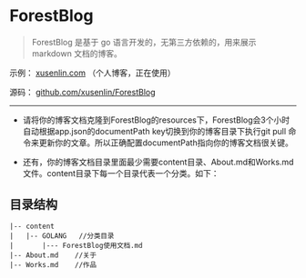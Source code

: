 # ForestBlog

> ForestBlog 是基于 go 语言开发的，无第三方依赖的，用来展示 markdown 文档的博客。


示例： [xusenlin.com](https://xusenlin.com) （个人博客，正在使用）

源码： [github.com/xusenlin/ForestBlog](https://github.com/xusenlin/ForestBlog)

--- 

- 请将你的博客文档克隆到ForestBlog的resources下，ForestBlog会3个小时自动根据app.json的documentPath key切换到你的博客目录下执行git pull 命令来更新你的文章。所以正确配置documentPath指向你的博客文档很关键。


- 还有，你的博客文档目录里面最少需要content目录、About.md和Works.md文件。content目录下每一个目录代表一个分类。如下：

## 目录结构 ##

    |-- content
    |   |-- GOLANG   //分类目录
    |       |--- ForestBlog使用文档.md     
    |-- About.md    //关于
    |-- Works.md    //作品           
